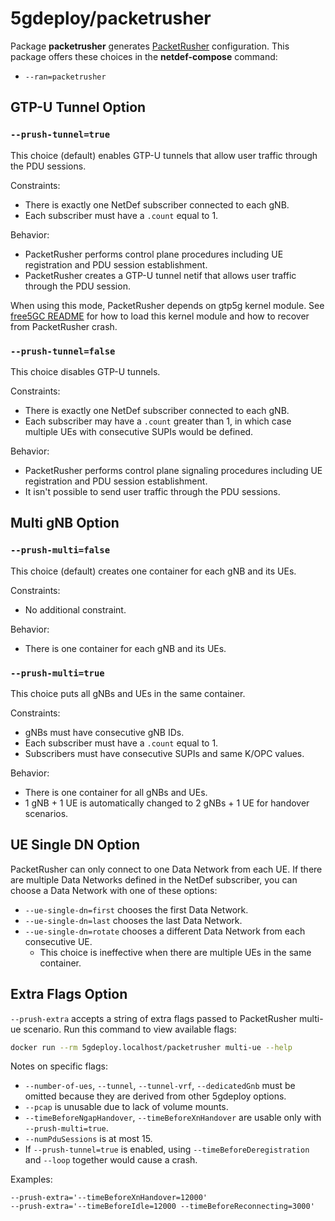 # 5gdeploy/packetrusher

Package **packetrusher** generates [PacketRusher](https://github.com/HewlettPackard/PacketRusher) configuration.
This package offers these choices in the **netdef-compose** command:

* `--ran=packetrusher`

## GTP-U Tunnel Option

### `--prush-tunnel=true`

This choice (default) enables GTP-U tunnels that allow user traffic through the PDU sessions.

Constraints:

* There is exactly one NetDef subscriber connected to each gNB.
* Each subscriber must have a `.count` equal to 1.

Behavior:

* PacketRusher performs control plane procedures including UE registration and PDU session establishment.
* PacketRusher creates a GTP-U tunnel netif that allows user traffic through the PDU session.

When using this mode, PacketRusher depends on gtp5g kernel module.
See [free5GC README](../free5gc/README.md) for how to load this kernel module and how to recover from PacketRusher crash.

### `--prush-tunnel=false`

This choice disables GTP-U tunnels.

Constraints:

* There is exactly one NetDef subscriber connected to each gNB.
* Each subscriber may have a `.count` greater than 1, in which case multiple UEs with consecutive SUPIs would be defined.

Behavior:

* PacketRusher performs control plane signaling procedures including UE registration and PDU session establishment.
* It isn't possible to send user traffic through the PDU sessions.

## Multi gNB Option

### `--prush-multi=false`

This choice (default) creates one container for each gNB and its UEs.

Constraints:

* No additional constraint.

Behavior:

* There is one container for each gNB and its UEs.

### `--prush-multi=true`

This choice puts all gNBs and UEs in the same container.

Constraints:

* gNBs must have consecutive gNB IDs.
* Each subscriber must have a `.count` equal to 1.
* Subscribers must have consecutive SUPIs and same K/OPC values.

Behavior:

* There is one container for all gNBs and UEs.
* 1 gNB + 1 UE is automatically changed to 2 gNBs + 1 UE for handover scenarios.

## UE Single DN Option

PacketRusher can only connect to one Data Network from each UE.
If there are multiple Data Networks defined in the NetDef subscriber, you can choose a Data Network with one of these options:

* `--ue-single-dn=first` chooses the first Data Network.
* `--ue-single-dn=last` chooses the last Data Network.
* `--ue-single-dn=rotate` chooses a different Data Network from each consecutive UE.
  * This choice is ineffective when there are multiple UEs in the same container.

## Extra Flags Option

`--prush-extra` accepts a string of extra flags passed to PacketRusher multi-ue scenario.
Run this command to view available flags:

```bash
docker run --rm 5gdeploy.localhost/packetrusher multi-ue --help
```

Notes on specific flags:

* `--number-of-ues`, `--tunnel`, `--tunnel-vrf`, `--dedicatedGnb` must be omitted because they are derived from other 5gdeploy options.
* `--pcap` is unusable due to lack of volume mounts.
* `--timeBeforeNgapHandover`, `--timeBeforeXnHandover` are usable only with `--prush-multi=true`.
* `--numPduSessions` is at most 15.
* If `--prush-tunnel=true` is enabled, using `--timeBeforeDeregistration` and `--loop` together would cause a crash.

Examples:

```text
--prush-extra='--timeBeforeXnHandover=12000'
--prush-extra='--timeBeforeIdle=12000 --timeBeforeReconnecting=3000'
```
